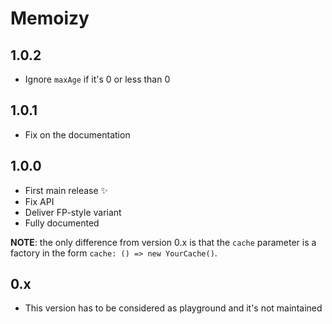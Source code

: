 # Memoizy

## 1.0.2
  - Ignore `maxAge` if it's 0 or less than 0

## 1.0.1
  - Fix on the documentation

## 1.0.0
  - First main release ✨
  - Fix API
  - Deliver FP-style variant
  - Fully documented

**NOTE**: the only difference from version 0.x is that the `cache` parameter is a factory in the
form `cache: () => new YourCache()`.

## 0.x
  - This version has to be considered as playground and it's not maintained
